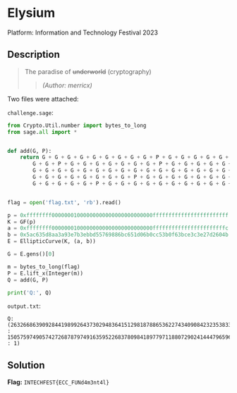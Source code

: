 # Elysium

Platform: Information and Technology Festival 2023

## Description

> The paradise of ~~underworld~~ (cryptography)
> >*(Author: merricx)*

Two files were attached:

`challenge.sage`:

```python
from Crypto.Util.number import bytes_to_long
from sage.all import *


def add(G, P):
    return G + G + G + G + G + G + G + G + G + P + G + G + G + G + G + G + G + G + G + G + G + G + P + G + G + G + P + G + G + G + G + G + G + G + G + G + G + G + G + P + G + G + G + G + G + G + G + G + G + G + G + P + G + G + G + G + G + P + P + G + G + G + G + G + G + G + G + G + G + P + G + G + G + G + G + G + G + G + G + G + G + G + G + G + G + G + G + G + G + G + G + G + G + G + G + G + G + G + G + G + G + G + G + G + G + G + G + G + G + G + G + G + G + G + G + G + G + G + P + G + G + G + G + G + G + G + G + G + G + P + G + G + G + G + G + G + G + G + G + G + G + G + P + G + G + G + G + G + G + G + G + G + G + \
        G + G + P + G + G + G + G + G + G + G + P + G + G + G + G + G + G + G + G + G + G + G + G + G + G + G + G + G + G + G + G + P + G + G + G + G + G + G + G + G + G + G + G + G + G + G + P + G + G + G + G + G + G + G + P + G + G + P + G + G + G + G + G + G + G + P + G + G + G + G + G + G + G + G + G + G + G + G + \
        G + G + G + G + G + G + G + G + G + G + G + G + G + G + G + G + G + G + G + G + G + G + G + G + G + G + G + G + G + G + G + G + G + G + G + G + G + G + G + \
        G + G + G + G + G + G + G + G + P + G + G + G + G + G + G + G + G + G + G + G + \
        G + G + G + G + G + P + G + G + G + G + G + G + G + G + G + G + P + G + G


flag = open('flag.txt', 'rb').read()

p = 0xffffffff00000001000000000000000000000000ffffffffffffffffffffffff
K = GF(p)
a = 0xffffffff00000001000000000000000000000000fffffffffffffffffffffffc
b = 0x5ac635d8aa3a93e7b3ebbd55769886bc651d06b0cc53b0f63bce3c3e27d2604b
E = EllipticCurve(K, (a, b))

G = E.gens()[0]

m = bytes_to_long(flag)
P = E.lift_x(Integer(m))
Q = add(G, P)

print('Q:', Q)
```

`output.txt`:

```text
Q: (26326686390928441989926437302948364151298187886536227434090842323538336764500 : 15057597490574272687879749163595226837809841897797118807290241444796596563842 : 1)
```

## Solution
<!-- This code section is a work in progress - TODO: Update with the solucion -->

**Flag:** `INTECHFEST{ECC_FUNd4m3nt4l}`
